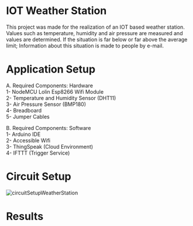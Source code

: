 # IOT Weather Station
This project was made for the realization of an IOT based weather station. Values such as temperature, humidity and air pressure are measured and values are determined. If the situation is far below or far above the average limit; Information about this situation is made to people by e-mail.

# Application Setup
A. Required Components: Hardware <br>
1- NodeMCU Lolin Esp8266 Wifi Module <br>
2- Temperature and Humidity Sensor (DHT11) <br>
3- Air Pressure Sensor (BMP180) <br>
4- Breadboard <br>
5- Jumper Cables <br>

B. Required Components: Software <br>
1- Arduino IDE <br>
2- Accessible Wifi <br>
3- ThingSpeak (Cloud Environment) <br>
4- IFTTT (Trigger Service) <br>

# Circuit Setup
![circuitSetupWeatherStation](https://user-images.githubusercontent.com/28812496/108750610-49bfb280-7552-11eb-9306-263b15fccae0.png)

# Results

